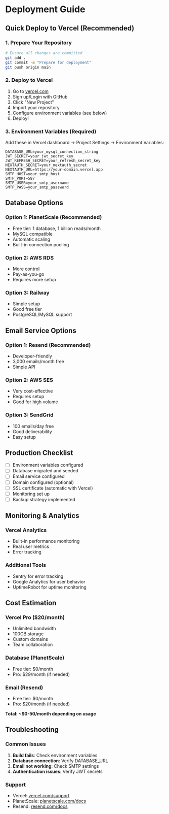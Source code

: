 # Deployment Guide

## Quick Deploy to Vercel (Recommended)

### 1. Prepare Your Repository
```bash
# Ensure all changes are committed
git add .
git commit -m "Prepare for deployment"
git push origin main
```

### 2. Deploy to Vercel
1. Go to [vercel.com](https://vercel.com)
2. Sign up/Login with GitHub
3. Click "New Project"
4. Import your repository
5. Configure environment variables (see below)
6. Deploy!

### 3. Environment Variables (Required)
Add these in Vercel dashboard → Project Settings → Environment Variables:

```
DATABASE_URL=your_mysql_connection_string
JWT_SECRET=your_jwt_secret_key
JWT_REFRESH_SECRET=your_refresh_secret_key
NEXTAUTH_SECRET=your_nextauth_secret
NEXTAUTH_URL=https://your-domain.vercel.app
SMTP_HOST=your_smtp_host
SMTP_PORT=587
SMTP_USER=your_smtp_username
SMTP_PASS=your_smtp_password
```

## Database Options

### Option 1: PlanetScale (Recommended)
- Free tier: 1 database, 1 billion reads/month
- MySQL compatible
- Automatic scaling
- Built-in connection pooling

### Option 2: AWS RDS
- More control
- Pay-as-you-go
- Requires more setup

### Option 3: Railway
- Simple setup
- Good free tier
- PostgreSQL/MySQL support

## Email Service Options

### Option 1: Resend (Recommended)
- Developer-friendly
- 3,000 emails/month free
- Simple API

### Option 2: AWS SES
- Very cost-effective
- Requires setup
- Good for high volume

### Option 3: SendGrid
- 100 emails/day free
- Good deliverability
- Easy setup

## Production Checklist

- [ ] Environment variables configured
- [ ] Database migrated and seeded
- [ ] Email service configured
- [ ] Domain configured (optional)
- [ ] SSL certificate (automatic with Vercel)
- [ ] Monitoring set up
- [ ] Backup strategy implemented

## Monitoring & Analytics

### Vercel Analytics
- Built-in performance monitoring
- Real user metrics
- Error tracking

### Additional Tools
- Sentry for error tracking
- Google Analytics for user behavior
- UptimeRobot for uptime monitoring

## Cost Estimation

### Vercel Pro ($20/month)
- Unlimited bandwidth
- 100GB storage
- Custom domains
- Team collaboration

### Database (PlanetScale)
- Free tier: $0/month
- Pro: $29/month (if needed)

### Email (Resend)
- Free tier: $0/month
- Pro: $20/month (if needed)

**Total: ~$0-50/month depending on usage**

## Troubleshooting

### Common Issues
1. **Build fails**: Check environment variables
2. **Database connection**: Verify DATABASE_URL
3. **Email not working**: Check SMTP settings
4. **Authentication issues**: Verify JWT secrets

### Support
- Vercel: [vercel.com/support](https://vercel.com/support)
- PlanetScale: [planetscale.com/docs](https://planetscale.com/docs)
- Resend: [resend.com/docs](https://resend.com/docs)
